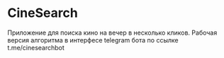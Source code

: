# CineSearch
Приложение для поиска кино на вечер в несколько кликов. Рабочая версия алгоритма в интерфесе telegram бота по ссылке t.me/cinesearchbot